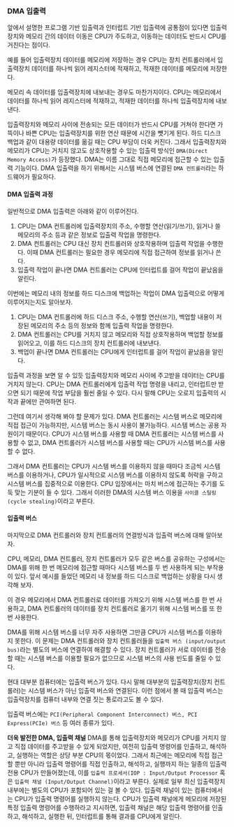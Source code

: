 ### DMA 입출력
앞에서 설명한 프로그램 기반 입출력과 인터럽트 기반 입출력에 공통점이 있다면 입출력장치와 메모리 간의 데이터 이동은 CPU가 주도하고, 이동하는 데이터도 반드시 CPU를 거친다는 점이다.

예를 들어 입출력장치 데이터를 메모리에 저장하는 경우 CPU는 장치 컨트롤러에서 입출력장치 데이터를 하나씩 읽어 레지스터에 적재하고, 적재한 데이터를 메모리에 저장한다.

메모리 속 데이터를 입출력장치에 내보내는 경우도 마찬가지이다. CPU는 메모리에서 데이터를 하나씩 읽어 레지스터에 적재하고, 적재한 데이터를 하나씩 입출력장치에 내보낸다.

입출력장치와 메모리 사이에 전송되는 모든 데이터가 반드시 CPU를 거쳐야 한다면 가뜩이나 바쁜 CPU는 입출력장치를 위한 연산 때문에 시간을 뻇기게 된다. 하드 디스크 백업과 같이 대용량 데이터를 옮길 때는 CPU 부담이 더욱 커진다. 그래서 입출력장치와 메모리가 CPU는 거치지 않고도 상호작용할 수 있는 입출력 방식인 `DMA(Direct Memory Access)`가 등장했다. DMA는 이름 그대로 직접 메모리에 접근할 수 있는 입출력 기능이다. DMA 입출력을 하기 위해서는 시스템 버스에 연결된 `DMA 컨트롤러`라는 하드웨어가 필요하다.

#### DMA 입출력 과정
일반적으로 DMA 입출력은 아래와 같이 이루어진다.
1. CPU는 DMA 컨트롤러에 입출력장치의 주소, 수행할 연산(읽기/쓰기), 읽거나 쓸 메모리의 주소 등과 같은 정보로 입출력 작업을 명령한다.
2. DMA 컨트롤러는 CPU 대신 장치 컨트롤러와 상호작용하며 입출력 작업을 수행한다. 이때 DMA 컨트롤러는 필요한 경우 메모리에 직접 접근하여 정보를 읽거나 쓴다.
3. 입출력 작업이 끝나면 DMA 컨트롤러는 CPU에 인터럽트를 걸어 작업이 끝났음을 알린다.

이번에는 메모리 내의 정보를 하드 디스크에 백업하는 작업이 DMA 입출력으로 어떻게 이루어지는지도 알아보자.

1. CPU는 DMA 컨트롤러에 하드 디스크 주소, 수행할 연산(쓰기), 백업할 내용이 저장된 메모리의 주소 등의 정보와 함께 입출력 작업을 명령한다.
2. DMA 컨트롤러는 CPU를 거치지 않고 메모리와 직접 상호작용하며 백업할 정보를 읽어오고, 이를 하드 디스크의 장치 컨트롤러에 내보낸다.
3. 백업이 끝나면 DMA 컨트롤러는 CPU에게 인터럽트를 걸어 작업이 끝났음을 알린다.

입출력 과정을 보면 알 수 있듯 입출력장치와 메모리 사이에 주고받을 데이터는 CPU를 거치지 않는다. CPU는 DMA 컨트롤러에게 입출력 작업 명령을 내리고, 인터럽트만 받으면 되기 때문에 작업 부담을 훨씬 줄일 수 있다. 다시 말해 CPU는 오로지 입출력의 시작과 끝에만 관여하면 된다.

그런데 여기서 생각해 봐야 할 문제가 있다. DMA 컨트롤러는 시스템 버스로 메모리에 직접 접근이 가능하지만, 시스템 버스는 동시 사용이 불가능하다. 시스템 버스는 공용 자원이기 때문이다. CPU가 시스템 버스를 사용할 때 DMA 컨트롤러는 시스템 버스를 사용할 수 없고, DMA 컨트롤러가 시스템 버스를 사용할 때는 CPU가 시스템 버스를 사용할 수 없다.

그래서 DMA 컨트롤러는 CPU가 시스템 버스를 이용하지 않을 때마다 조금씩 시스템 버스를 이용하거나, CPU가 일시적으로 시스템 버스를 이용하지 않도록 허락을 구하고 시스템 버스를 집중적으로 이용한다. CPU 입장에서는 마치 버스에 접근하는 주기를 도둑 맞는 기분이 들 수 있다. 그래서 이러한 DMA의 시스템 버스 이용을 `사이클 스틸링(cycle stealing)`이라고 부른다.

#### 입출력 버스
마지막으로 DMA 컨트롤러와 장치 컨트롤러의 연결방식과 입출력 버스에 대해 알아보자.

CPU, 메모리, DMA 컨트롤러, 장치 컨트롤러가 모두 같은 버스를 공유하는 구성에서는 DMA를 위해 한 번 메모리에 접근할 때마다 시스템 버스를 두 번 사용하게 되는 부작용이 있다. 앞서 예시를 들었던 메모리 내 정보를 하드 디스크로 백업하는 상황을 다시 생각해 보자.

이 경우 메모리에서 DMA 컨트롤러로 데이터를 가져오기 위해 시스템 버스를 한 번 사용하고, DMA 컨트롤러의 데이터를 장치 컨트롤러로 옮기기 위해 시스템 버스를 또 한 번 사용한다.

DMA를 위해 시스템 버스를 너무 자주 사용하면 그만큼 CPU가 시스템 버스를 이용하지 못한다. 이 문제는 DMA 컨트롤러와 장치 컨트롤러들을 `입출력 버스 (input/output bus)`라는 별도의 버스에 연결하여 해결할 수 있다. 장치 컨트롤러가 서로 데이터를 전송할 때는 시스템 버스를 이용할 필요가 없으므로 시스템 버스의 사용 빈도를 줄일 수 있다.

현대 대부분 컴퓨터에는 입출력 버스가 있다. 다시 말해 대부분의 입출력장치(장치 컨트롤러)는 시스템 버스가 아닌 입출력 버스와 연결된다. 이런 점에서 볼 때 입출력 버스는 입출력장치를 컴퓨터 내부와 연결 짓는 통로라고도 볼 수 있다.

입출력 버스에는 `PCI(Peripheral Component Interconnect) 버스, PCI Express(PCIe) 버스`  등 여러 종류가 있다. 

**더욱 발전한 DMA, 입출력 채널**
DMA를 통해 입출력장치와 메모리가 CPU를 거치지 않고 직접 데이터를 주고받을 수 있게 되었지만, 여전히 입출력 명령어를 인출하고, 해석하고, 실행하는 역할은 상당 부분 CPU의 몫이었다. 그래서 최근에는 메모리에 직접 접근할 뿐만 아니라 입출력 명령어를 직접 인출하고, 해석하고, 실행까지 하는 일종의 입출력 전용 CPU가 만들어졌는데, 이를 `입출력 프로세서(IOP : Input/Output Processor` 혹은 `입출력 채널 (Input/Output Channel)`이라고 부른다. 실제로 일부 최신 입출력장치 내부에는 별도의 CPU가 포함되어 있는 걸 볼 수 있다.
입출력 채널이 있는 컴퓨터에서는 CPU가 입출력 명령어를 실행하지 않는다. CPU가 입출력 채널에게 메모리에 저장된 특정 입출력 명령어를 수행하라고 지시하면, 입출력 채널은 해당 입출력 명령어를 인출하고, 해석하고, 실행한 뒤, 인터럽트를 통해 결과를 CPU에게 알린다.